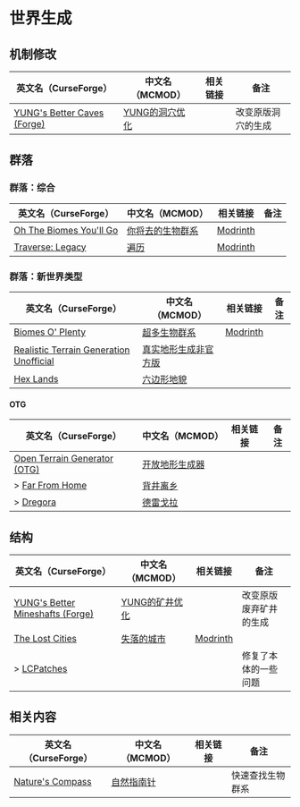 # 世界生成

## 机制修改

| 英文名（CurseForge）                                                                           | 中文名（MCMOD）                                        | 相关链接 | 备注               |
| ---------------------------------------------------------------------------------------------- | ------------------------------------------------------ | -------- | ------------------ |
| [YUNG's Better Caves (Forge)](https://www.curseforge.com/minecraft/mc-mods/yungs-better-caves) | [YUNG的洞穴优化](https://www.mcmod.cn/class/1981.html) |          | 改变原版洞穴的生成 |

## 群落

### 群落：综合

| 英文名（CurseForge）                                                                           | 中文名（MCMOD）                                          | 相关链接                                             | 备注 |
| ---------------------------------------------------------------------------------------------- | -------------------------------------------------------- | ---------------------------------------------------- | ---- |
| [Oh The Biomes You'll Go](https://www.curseforge.com/minecraft/mc-mods/oh-the-biomes-youll-go) | [你将去的生物群系](https://www.mcmod.cn/class/1618.html) | [Modrinth](https://modrinth.com/mod/biomesyougo)     |      |
| [Traverse: Legacy](https://www.curseforge.com/minecraft/mc-mods/traverse-reforged)             | [遍历](https://www.mcmod.cn/class/1416.html)             | [Modrinth](https://modrinth.com/mod/traverse-legacy) |      |

### 群落：新世界类型

| 英文名（CurseForge）                                                                                                            | 中文名（MCMOD）                                              | 相关链接                                             | 备注 |
| ------------------------------------------------------------------------------------------------------------------------------- | ------------------------------------------------------------ | ---------------------------------------------------- | ---- |
| [Biomes O' Plenty](https://www.curseforge.com/minecraft/mc-mods/biomes-o-plenty)                                                | [超多生物群系](https://www.mcmod.cn/class/108.html)          | [Modrinth](https://modrinth.com/mod/biomes-o-plenty) |      |
| [Realistic Terrain Generation Unofficial](https://www.curseforge.com/minecraft/mc-mods/realistic-terrain-generation-unofficial) | [真实地形生成非官方版](https://www.mcmod.cn/class/9412.html) |                                                      |      |
| [Hex Lands](https://www.curseforge.com/minecraft/mc-mods/hex-lands)                                                             | [六边形地貌](https://www.mcmod.cn/class/4622.html)           |                                                      |      |

#### OTG

| 英文名（CurseForge）                                                                                | 中文名（MCMOD）                                        | 相关链接 | 备注 |
| --------------------------------------------------------------------------------------------------- | ------------------------------------------------------ | -------- | ---- |
| [Open Terrain Generator (OTG)](https://www.curseforge.com/minecraft/mc-mods/open-terrain-generator) | [开放地形生成器](https://www.mcmod.cn/class/1397.html) |          |      |
| > [Far From Home](https://www.curseforge.com/minecraft/mc-mods/far-from-home)                       | [背井离乡](https://www.mcmod.cn/class/1648.html)       |          |      |
| > [Dregora](https://www.curseforge.com/minecraft/mc-mods/dregora)                                   | [德雷戈拉](https://www.mcmod.cn/class/3462.html)       |          |      |

## 结构

| 英文名（CurseForge）                                                                                           | 中文名（MCMOD）                                        | 相关链接                                             | 备注                   |
| -------------------------------------------------------------------------------------------------------------- | ------------------------------------------------------ | ---------------------------------------------------- | ---------------------- |
| [YUNG's Better Mineshafts (Forge)](https://www.curseforge.com/minecraft/mc-mods/yungs-better-mineshafts-forge) | [YUNG的矿井优化](https://www.mcmod.cn/class/2788.html) |                                                      | 改变原版废弃矿井的生成 |
| [The Lost Cities](https://www.curseforge.com/minecraft/mc-mods/the-lost-cities)                                | [失落的城市](https://www.mcmod.cn/class/1295.html)     | [Modrinth](https://modrinth.com/mod/the-lost-cities) |                        |
| > [LCPatches](https://www.curseforge.com/minecraft/mc-mods/lcpatches)                                          |                                                        |                                                      | 修复了本体的一些问题   |

## 相关内容

| 英文名（CurseForge）                                                             | 中文名（MCMOD）                                   | 相关链接 | 备注             |
| -------------------------------------------------------------------------------- | ------------------------------------------------- | -------- | ---------------- |
| [Nature's Compass](https://www.curseforge.com/minecraft/mc-mods/natures-compass) | [自然指南针](https://www.mcmod.cn/class/754.html) |          | 快速查找生物群系 |
